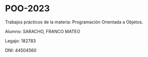 # POO-2023
Trabajos prácticos de la materia: Programación Orientada a Objetos.

Alumno: SARACHO, FRANCO MATEO

Legajo: 182783

DNI: 44504560
